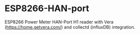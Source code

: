 # ESP8266-HAN-port
ESP8266 Power Meter HAN-Port H1 reader with Vera (https://home.getvera.com/) and collectd (influxDB) integration.
